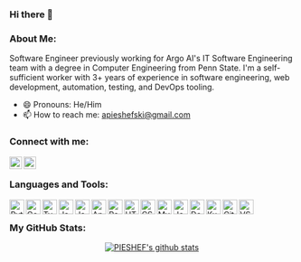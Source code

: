 ### Hi there 👋

<!--
**PIESHEF/PIESHEF** is a ✨ _special_ ✨ repository because its `README.md` (this file) appears on your GitHub profile.

Here are some ideas to get you started:

- 🔭 I’m currently working on ...
- 🌱 I’m currently learning ...
- 👯 I’m looking to collaborate on ...
- 🤔 I’m looking for help with ...
- 💬 Ask me about ...
- ⚡ Fun fact: ...
-->

### About Me:

Software Engineer previously working for Argo AI's IT Software Engineering team with a degree in Computer Engineering from Penn State. I'm a self-sufficient worker with 3+ years of experience in software engineering, web development, automation, testing, and DevOps tooling.

- 😄 Pronouns: He/Him
- 📫 How to reach me: apieshefski@gmail.com

### Connect with me:

[<img align="left" alt="LinkedIn" width="22px" src="https://cdn.jsdelivr.net/npm/simple-icons@v3/icons/linkedin.svg" />][linkedin]
[<img align="left" alt="Instagram" width="22px" style="color: black" src="https://cdn.jsdelivr.net/npm/simple-icons@v3/icons/instagram.svg" />][instagram]

<br />

### Languages and Tools:

<img align="left" alt="Python" width="26px" src="https://cdn.jsdelivr.net/gh/devicons/devicon/icons/python/python-original.svg" />
<img align="left" alt="Golang" width="26px" src="https://cdn.jsdelivr.net/gh/devicons/devicon/icons/go/go-original.svg" />
<img align="left" alt="Typescript" width="26px" src="https://cdn.jsdelivr.net/gh/devicons/devicon/icons/typescript/typescript-plain.svg" />
<img align="left" alt="Javascript" width="26px" src="https://cdn.jsdelivr.net/gh/devicons/devicon/icons/javascript/javascript-plain.svg" />
<img align="left" alt="Java" width="26px" src="https://cdn.jsdelivr.net/gh/devicons/devicon/icons/java/java-original-wordmark.svg" />
<img align="left" alt="Angular" width="26px" src="https://cdn.jsdelivr.net/gh/devicons/devicon/icons/angularjs/angularjs-plain.svg" />
<img align="left" alt="React" width="26px" src="https://cdn.jsdelivr.net/gh/devicons/devicon/icons/react/react-original.svg" />
<img align="left" alt="HTML5" width="26px" src="https://cdn.jsdelivr.net/gh/devicons/devicon/icons/html5/html5-plain-wordmark.svg" />
<img align="left" alt="CSS" width="26px" src="https://cdn.jsdelivr.net/gh/devicons/devicon/icons/css3/css3-original-wordmark.svg" />
<img align="left" alt="MySQL" width="26px" src="https://cdn.jsdelivr.net/gh/devicons/devicon/icons/mysql/mysql-original-wordmark.svg" />
<img align="left" alt="Jenkins" width="26px" src="https://cdn.jsdelivr.net/gh/devicons/devicon/icons/jenkins/jenkins-original.svg" />
<img align="left" alt="Docker" width="26px" src="https://cdn.jsdelivr.net/gh/devicons/devicon/icons/docker/docker-original-wordmark.svg" />
<img align="left" alt="Kubernetes" width="26px" src="https://cdn.jsdelivr.net/gh/devicons/devicon/icons/kubernetes/kubernetes-plain.svg" />
<img align="left" alt="Git" width="26px" src="https://cdn.jsdelivr.net/gh/devicons/devicon/icons/git/git-original.svg" />
<img align="left" alt="VSCode" width="26px" src="https://cdn.jsdelivr.net/gh/devicons/devicon/icons/vscode/vscode-original.svg" />

<br />

### My GitHub Stats:

<p align="center">
  <a href="https://github.com/PIESHEF"><img src="https://github-readme-stats.vercel.app/api?username=PIESHEF&hide_border=true&show_icons=true&theme=nightowl" alt="PIESHEF's github stats"></a>
</p>

[linkedin]: https://www.linkedin.com/in/alex-pieshefski/
[instagram]: https://www.instagram.com/alex_pieshefski/
